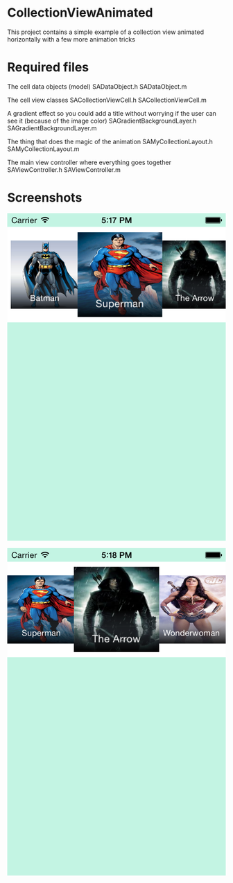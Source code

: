 CollectionViewAnimated
======================

This project contains a  simple example of a collection view animated horizontally with a few more animation tricks 


Required files
===============

The cell data objects (model)
SADataObject.h
SADataObject.m

The cell view classes
SACollectionViewCell.h
SACollectionViewCell.m

A gradient effect so you could add a title without worrying if the user can see it (because of the image color)
SAGradientBackgroundLayer.h
SAGradientBackgroundLayer.m

The thing that does the magic of the animation
SAMyCollectionLayout.h
SAMyCollectionLayout.m

The main view controller where everything goes together
SAViewController.h
SAViewController.m

Screenshots
============

![screenshot 1](https://github.com/shai-amar/CollectionViewAnimated/blob/master/screenshot1.png?raw=true)

![screenshot 2](https://github.com/shai-amar/CollectionViewAnimated/blob/master/screenshot2.png?raw=true)


